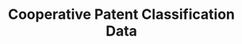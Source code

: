 ---
bigquery: https://console.cloud.google.com/bigquery?p=patents-public-data&d=cpc&page=dataset
citation: '“Cooperative Patent Classification” by the EPO and USPTO, for public use. '
contributors: EPO, USPTO
cost: None
description: Cooperative Patent Classification Data contains the scheme and definitions
  of the Cooperative Patent Classification system for classifying patent documents.
  The CPC is the result of a partnership between the EPO and the USPTO in their joint
  effort to develop a common, internationally compatible classification system for
  technical documents, in particular patent publications, which will be used by both
  offices in the patent granting process
documentation: https://www.cooperativepatentclassification.org/cpcSchemeAndDefinitions
last_edit: Mon, 04 Apr 2022 19:07:06 GMT
location: https://www.cooperativepatentclassification.org/index
maintained_by: USPTO, EPO
schema_fields: '[''sizeCache'', ''informativeReferences'', ''glossary'', ''not_allocatable'',
  ''childGroups'', ''level'', ''breakdownCode'', ''status'', ''limiting_references'',
  ''breakdown_code'', ''title_part'', ''child_groups'', ''notAllocatable'', ''symbol'',
  ''residual_references'', ''titlePart'', ''additional_only'', ''definition'', ''residualReferences'',
  ''date_revised'', ''limitingReferences'', ''title_full'', ''synonyms'', ''ipcConcordant'',
  ''applicationReferences'', ''application_references'', ''parents'', ''informative_references'',
  ''dateRevised'', ''ipc_concordant'', ''children'', ''titleFull'']'
shortname: cooperative_patent_classification
tags:
- patents
- science
title: Cooperative Patent Classification Data
uuid: 984374a7-16e9-4b35-9445-458daceb01bf
---